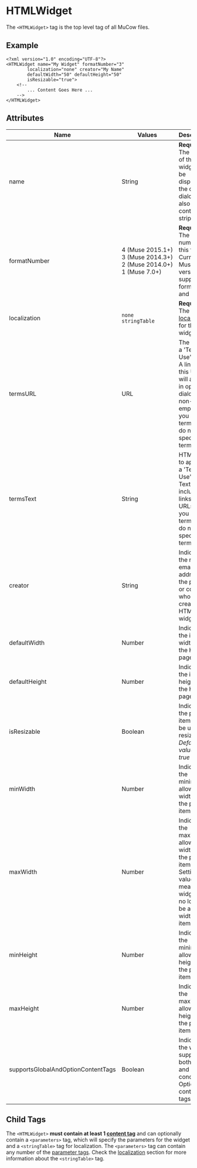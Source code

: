 # HTMLWidget

The `<HTMLWidget>` tag is the top level tag of all MuCow files.

## Example

	<?xml version="1.0" encoding="UTF-8"?>
	<HTMLWidget name="My Widget" formatNumber="3"
			localization="none" creator="My Name" 
			defaultWidth="50" defaultHeight="50" 
			isResizable="true">
		<!--
			... Content Goes Here ...
		-->
	</HTMLWidget>

## Attributes
| Name | Values | Description |
|---|---|---|
| name | String | **Required.** The name of the widget. Will be displayed in the options dialog, and also in the control strip |
| formatNumber | 4&nbsp;(Muse&nbsp;2015.1+) <br> 3&nbsp;(Muse&nbsp;2014.3+) <br> 2&nbsp;(Muse&nbsp;2014.0+) <br> 1&nbsp;(Muse&nbsp;7.0+) | **Required.** The format number of this file. Current Muse versions support format 3 and below. |
| localization | `none` <br> `stringTable` | **Required.** The type of [localization][1] for this widget |
| termsURL | URL | The URL to a 'Terms of Use' page. A link to this URL will appear in options dialog if non-empty. If you specify termsURL, do not specify termsText |
| termsText | String | HTML text to appear in a 'Terms of Use' dialog. Text may include links to URLs. If you specify termsText, do not specify termsURL |
| creator | String | Indicates the name or email address of the person or company who created this HTML widget file |
| defaultWidth | Number | Indicates the initial width for the HTML page item |
| defaultHeight | Number | Indicates the initial height for the HTML page item |
| isResizable | Boolean | Indicates if the page item should be user resizable. *Default value is true* |
| minWidth | Number | Indicates the minimum allowable width for the page item. |
| maxWidth | Number | Indicates the maximum allowable width for the page item. Setting this value means the widget can no longer be a 100% width page item. |
| minHeight | Number | Indicates the minimum allowable height for the page item. |
| maxHeight | Number | Indicates the maximum allowable height for the page item. |
| supportsGlobalAndOptionContentTags | Boolean | Indicates if the widget supports both global and conditional Option content tags (4+) |

## Child Tags

The `<HTMLWidget>` **must contain at least 1 [content tag][2]** and
can optionally contain a `<parameters>` tag, which will specify the
parameters for the widget and a `<stringTable>` tag for localization.
The `<parameters>` tag can contain any number of the [parameter
tags][3]. Check the [localization][1] section for more information
about the `<stringTable>` tag.

 [1]: ./05-Localization.md
 [2]: ./04-Content%20Tags.md
 [3]: ./03-Parameter%20Tags.md
